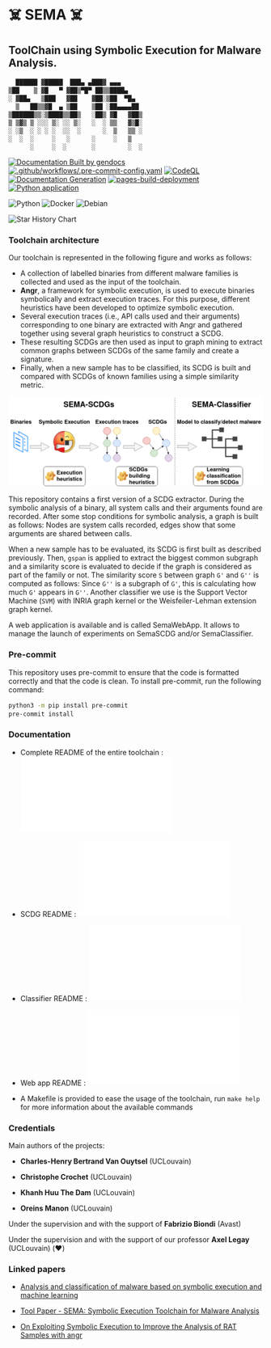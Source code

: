 # :skull_and_crossbones: SEMA :skull_and_crossbones:

## ToolChain using Symbolic Execution for Malware Analysis.

```
  ██████ ▓█████  ███▄ ▄███▓ ▄▄▄
▒██    ▒ ▓█   ▀ ▓██▒▀█▀ ██▒▒████▄
░ ▓██▄   ▒███   ▓██    ▓██░▒██  ▀█▄
  ▒   ██▒▒▓█  ▄ ▒██    ▒██ ░██▄▄▄▄██
▒██████▒▒░▒████▒▒██▒   ░██▒ ▓█   ▓██▒
▒ ▒▓▒ ▒ ░░░ ▒░ ░░ ▒░   ░  ░ ▒▒   ▓▒█░
░ ░▒  ░ ░ ░ ░  ░░  ░      ░  ▒   ▒▒ ░
░  ░  ░     ░   ░      ░     ░   ▒
      ░     ░  ░       ░         ░  ░

```

[![Documentation Built by gendocs](https://img.shields.io/badge/docs%20by-gendocs-blue.svg)](https://gendocs.readthedocs.io/en/latest/)
[![.github/workflows/.pre-commit-config.yaml](https://github.com/csvl/SEMA-ToolChain/actions/workflows/.pre-commit-config.yaml/badge.svg)](https://github.com/csvl/SEMA-ToolChain/actions/workflows/.pre-commit-config.yaml)
[![CodeQL](https://github.com/csvl/SEMA-ToolChain/actions/workflows/github-code-scanning/codeql/badge.svg)](https://github.com/csvl/SEMA-ToolChain/actions/workflows/github-code-scanning/codeql)
[![Documentation Generation](https://github.com/csvl/SEMA-ToolChain/actions/workflows/pr-generate-docs.yaml/badge.svg)](https://github.com/csvl/SEMA-ToolChain/actions/workflows/pr-generate-docs.yaml)
[![pages-build-deployment](https://github.com/csvl/SEMA-ToolChain/actions/workflows/pages/pages-build-deployment/badge.svg)](https://github.com/csvl/SEMA-ToolChain/actions/workflows/pages/pages-build-deployment)
[![Python application](https://github.com/csvl/SEMA-ToolChain/actions/workflows/python-app.yml/badge.svg)](https://github.com/csvl/SEMA-ToolChain/actions/workflows/python-app.yml)


![Python](https://img.shields.io/badge/python-3670A0?style=for-the-badge&logo=python&logoColor=ffdd54) ![Docker](https://img.shields.io/badge/docker-%230db7ed.svg?style=for-the-badge&logo=docker&logoColor=white)  ![Debian](https://img.shields.io/badge/Debian-D70A53?style=for-the-badge&logo=debian&logoColor=white)

<picture>
  <source
    media="(prefers-color-scheme: dark)"
    srcset="
      https://api.star-history.com/svg?repos=csvl/SEMA&type=Date&theme=dark
    "
  />
  <source
    media="(prefers-color-scheme: light)"
    srcset="
      https://api.star-history.com/svg?repos=csvl/SEMA&type=Date
    "
  />
  <img
    alt="Star History Chart"
    src="https://api.star-history.com/svg?repos=csvl/SEMA&type=Date"
  />
</picture>

### Toolchain architecture
<a name="toolchain-architecture"></a>

Our toolchain is represented in the following figure and works as follows:

- A collection of labelled binaries from different malware families is collected and used as the input of the toolchain.
- **Angr**, a framework for symbolic execution, is used to execute binaries symbolically and extract execution traces. For this purpose, different heuristics have been developed to optimize symbolic execution.
- Several execution traces (i.e., API calls used and their arguments) corresponding to one binary are extracted with Angr and gathered together using several graph heuristics to construct a SCDG.
- These resulting SCDGs are then used as input to graph mining to extract common graphs between SCDGs of the same family and create a signature.
- Finally, when a new sample has to be classified, its SCDG is built and compared with SCDGs of known families using a simple similarity metric.

![Toolchain Illustration](./doc/images/SEMA_illustration.png)

This repository contains a first version of a SCDG extractor. During the symbolic analysis of a binary, all system calls and their arguments found are recorded. After some stop conditions for symbolic analysis, a graph is built as follows: Nodes are system calls recorded, edges show that some arguments are shared between calls.

When a new sample has to be evaluated, its SCDG is first built as described previously. Then, `gspan` is applied to extract the biggest common subgraph and a similarity score is evaluated to decide if the graph is considered as part of the family or not. The similarity score `S` between graph `G'` and `G''` is computed as follows:
Since `G''` is a subgraph of `G'`, this is calculating how much `G'` appears in `G''`.
Another classifier we use is the Support Vector Machine (`SVM`) with INRIA graph kernel or the Weisfeiler-Lehman extension graph kernel.

A web application is available and is called SemaWebApp. It allows to manage the launch of experiments on SemaSCDG and/or SemaClassifier.

### Pre-commit

This repository uses pre-commit to ensure that the code is formatted correctly and that the code is clean. To install pre-commit, run the following command:

```bash
python3 -m pip install pre-commit
pre-commit install
```

### Documentation

* Complete README of the entire toolchain : ![Sema README](./doc/README.md)

* SCDG README : ![SCDG README](./sema_toolchain/sema_scdg/README.md)

* Classifier README : ![Classifier README](./sema_toolchain/sema_classifier/README.md)

* Web app README : ![Web app README](./sema_toolchain/sema_web_app/README.md)

* A Makefile is provided to ease the usage of the toolchain, run ```make help``` for more information about the available commands

### Credentials

Main authors of the projects:

* **Charles-Henry Bertrand Van Ouytsel** (UCLouvain)

* **Christophe Crochet** (UCLouvain)

* **Khanh Huu The Dam** (UCLouvain)

* **Oreins Manon** (UCLouvain)

Under the supervision and with the support of **Fabrizio Biondi** (Avast)

Under the supervision and with the support of our professor **Axel Legay** (UCLouvain) (:heart:)

### Linked papers

* [Analysis and classification of malware based on symbolic execution and machine learning](https://dial.uclouvain.be/pr/boreal/object/boreal:285757)

* [Tool Paper - SEMA: Symbolic Execution Toolchain for Malware Analysis](https://doi.org/10.1007/978-3-031-31108-6\_5)

* [On Exploiting Symbolic Execution to Improve the Analysis of RAT Samples with angr](https://dial.uclouvain.be/pr/boreal/object/boreal%3A280744/datastream/PDF_01/view)
